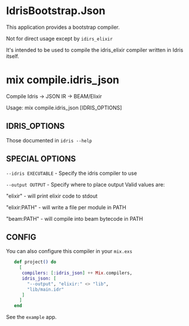 # IdrisBootstrap.Json

This application provides a bootstrap compiler.

Not for direct usage except by `idirs_elixir`

It's intended to be used to compile the
idris_elixir compiler written in Idris itself.

# mix compile.idris_json

Compile Idris -> JSON IR -> BEAM/Elixir

Usage: mix compile.idris_json [IDRIS_OPTIONS]

## IDRIS_OPTIONS

   Those documented in `idris --help`

## SPECIAL OPTIONS

`--idris EXECUTABLE` - Specify the idris compiler to use

`--output OUTPUT` - Specify where to place output
  Valid values are:

"elixir" - will print elixir code to stdout

"elixir:PATH" - will write a file per module in PATH

"beam:PATH" - will compile into beam bytecode in PATH



## CONFIG

You can also configure this compiler in your `mix.exs`

```elixir
   def project() do
     [
      compilers: [:idris_json] ++ Mix.compilers,
      idris_json: [
        "--output", "elixir:" <> "lib",
        "lib/main.idr"
      ]
     ]
   end
````

See the `example` app.


